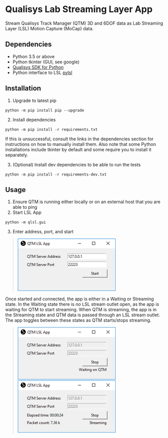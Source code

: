 # Qualisys Lab Streaming Layer App
Stream Qualisys Track Manager (QTM) 3D and 6DOF data as Lab Streaming Layer (LSL) Motion Capture (MoCap) data.

## Dependencies
- Python 3.5 or above
- Python tkinter (GUI, see google)
- [Qualisys SDK for Python](https://github.com/qualisys/qualisys_python_sdk)
- Python interface to LSL [pylsl](https://github.com/labstreaminglayer/liblsl-Python)

## Installation
1. Upgrade to latest pip
```
python -m pip install pip --upgrade
```
2. Install dependencies
```
python -m pip install -r requirements.txt
```

If this is unsuccessful, consult the links in the dependencies section for instructions on how to manually install them. Also note that some Python installations include tkinter by default and some require you to install it separately.

3. (Optional) Install dev dependencies to be able to run the tests
```
python -m pip install -r requirements-dev.txt
```

## Usage
1. Ensure QTM is running either locally or on an external host that you are able to ping
2. Start LSL App
```
python -m qlsl.gui
```
3. Enter address, port, and start
> ![qtm_lsl_init.PNG](images/qtm_lsl_init.PNG)

Once started and connected, the app is either in a Waiting or Streaming state. In the Waiting state there is _no_ LSL stream outlet open, as the app is waiting for QTM to start streaming. When QTM is streaming, the app is in the Streaming state and QTM data is passed through an LSL stream outlet. The app toggles between these states as QTM starts/stops streaming.
> ![qtm_lsl_wait.PNG](images/qtm_lsl_wait.PNG)
![qtm_lsl_stream.PNG](images/qtm_lsl_stream.PNG)
